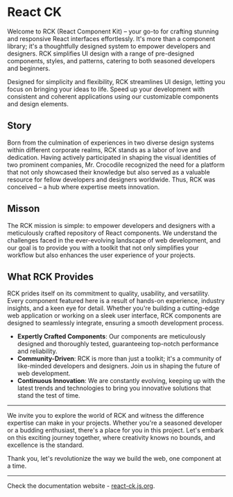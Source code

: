 # React CK

Welcome to RCK (React Component Kit) – your go-to for crafting stunning and responsive React interfaces effortlessly. It's more than a component library; it's a thoughtfully designed system to empower developers and designers. RCK simplifies UI design with a range of pre-designed components, styles, and patterns, catering to both seasoned developers and beginners.

Designed for simplicity and flexibility, RCK streamlines UI design, letting you focus on bringing your ideas to life. Speed up your development with consistent and coherent applications using our customizable components and design elements.

## Story

Born from the culmination of experiences in two diverse design systems within different corporate realms, RCK stands as a labor of love and dedication. Having actively participated in shaping the visual identities of two prominent companies, Mr. Crocodile recognized the need for a platform that not only showcased their knowledge but also served as a valuable resource for fellow developers and designers worldwide. Thus, RCK was conceived – a hub where expertise meets innovation.

## Misson

The RCK mission is simple: to empower developers and designers with a meticulously crafted repository of React components. We understand the challenges faced in the ever-evolving landscape of web development, and our goal is to provide you with a toolkit that not only simplifies your workflow but also enhances the user experience of your projects.

## What RCK Provides

RCK prides itself on its commitment to quality, usability, and versatility. Every component featured here is a result of hands-on experience, industry insights, and a keen eye for detail. Whether you're building a cutting-edge web application or working on a sleek user interface, RCK components are designed to seamlessly integrate, ensuring a smooth development process.

- **Expertly Crafted Components**: Our components are meticulously designed and thoroughly tested, guaranteeing top-notch performance and reliability.
- **Community-Driven**: RCK is more than just a toolkit; it's a community of like-minded developers and designers. Join us in shaping the future of web development.
- **Continuous Innovation**: We are constantly evolving, keeping up with the latest trends and technologies to bring you innovative solutions that stand the test of time.

---

We invite you to explore the world of RCK and witness the difference expertise can make in your projects.
Whether you're a seasoned developer or a budding enthusiast, there's a place for you in this project.
Let's embark on this exciting journey together, where creativity knows no bounds, and excellence is the standard.

Thank you, let's revolutionize the way we build the web, one component at a time.

<!-- storybook-ignore -->

---

Check the documentation website - [react-ck.js.org](https://react-ck.js.org).